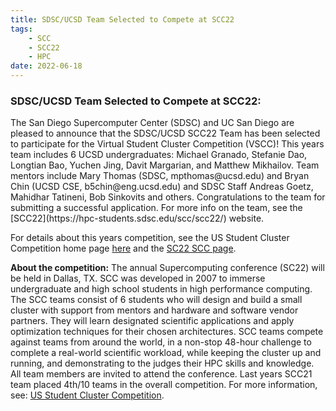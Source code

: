 ```yaml
---
title: SDSC/UCSD Team Selected to Compete at SCC22
tags:
    - SCC
    - SCC22
    - HPC
date: 2022-06-18
---
```


<h3>SDSC/UCSD Team Selected to Compete at SCC22:</h3>
<p>The San Diego Supercomputer Center (SDSC) and UC San Diego are pleased to announce that the SDSC/UCSD SCC22 Team has been selected to participate for the Virtual Student Cluster Competition (VSCC)! This years team includes 6 UCSD undergraduates: Michael Granado, Stefanie Dao, Longtian Bao, Yuchen Jing, Davit Margarian, and Matthew Mikhailov. Team mentors include Mary Thomas (SDSC, mpthomas@ucsd.edu) and Bryan Chin (UCSD CSE, b5chin@eng.ucsd.edu) and SDSC Staff Andreas Goetz, Mahidhar Tatineni, Bob Sinkovits and others. Congratulations to the team for submitting a successful application. For more info on the team, see the [SCC22](https://hpc-students.sdsc.edu/scc/scc22/) website.
</p>
<p>
For details about this years competition, see the US Student Cluster Competition home page <a href="https://www.studentclustercompetition.us/">here</a> and the <a href="https://sc22.supercomputing.org/program/studentssc/student-cluster-competition/">SC22 SCC page</a>.
</p>
<p>
<b>About the competition:</b> The annual Supercomputing conference (SC22) will be held in Dallas, TX. SCC was developed in 2007 to immerse undergraduate and high school students in high performance computing. The SCC teams consist of 6 students who will design and build a small cluster with support from mentors and hardware and software vendor partners. They will learn designated scientific applications and apply optimization techniques for their chosen architectures. SCC teams compete against teams from around the world, in a non-stop 48-hour challenge to complete a real-world scientific workload, while keeping the cluster up and running, and demonstrating to the judges their HPC skills and knowledge. All team members are invited to attend the conference. Last years SCC21 team placed 4th/10 teams in the overall competition. For more information, see: <a href="https://studentclustercompetition.us/">US Student Cluster Competition</a>.
</p>
